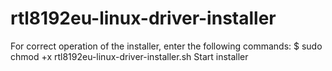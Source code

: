 # rtl8192eu-linux-driver-installer
For correct operation of the installer, enter the following commands:
$ sudo chmod +x rtl8192eu-linux-driver-installer.sh
Start installer
